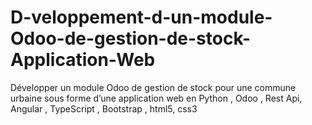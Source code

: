 # D-veloppement-d-un-module-Odoo-de-gestion-de-stock-Application-Web
Développer un module Odoo de gestion de stock pour une commune urbaine sous forme d’une application web en Python , Odoo , Rest Api, Angular , TypeScript , Bootstrap , html5, css3
